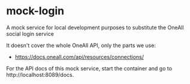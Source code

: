 # mock-login

A mock service for local development purposes to substitute the OneAll social login service

It doesn't cover the whole OneAll API, only the parts we use:
- https://docs.oneall.com/api/resources/connections/

For the API docs of this mock service, start the container and go to http://localhost:8089/docs.

